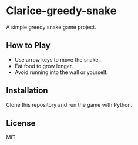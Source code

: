 # Clarice-greedy-snake

A simple greedy snake game project.

## How to Play

- Use arrow keys to move the snake.
- Eat food to grow longer.
- Avoid running into the wall or yourself.

## Installation

Clone this repository and run the game with Python.

## License

MIT
